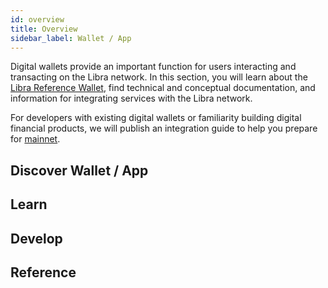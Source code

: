 ```yaml
---
id: overview
title: Overview
sidebar_label: Wallet / App
---
```


Digital wallets provide an important function for users interacting and transacting on the Libra network. In this section, you will learn about the [Libra Reference Wallet](/reference-wallet), find technical and conceptual documentation, and information for integrating services with the Libra network.

For developers with existing digital wallets or familiarity building digital financial products, we will publish an integration guide to help you prepare for [mainnet](reference/glossary.md#mainnet).

## Discover Wallet / App

<CardsWrapper>
  <ColorCard
    color="aqua"
    icon="img/docs/cube.svg"
    to="/docs/wallet-app/public-demo-wallet"
    title="Try out the Public Demo Wallet"
  />
  <ColorCard
    color="purpleDark"
    icon="img/docs/cycle.svg"
    to="/docs/wallet-app/set-up-reference-wallet"
    title="Set Up a Local Web Wallet"
  />
  <ColorCard
    color="purpleLight"
    icon="img/docs/overlapping-circle.svg"
    to="/docs/wallet-app/try-local-web-wallet#send-libra-coins"
    title="Send and Receive Coins"
  />
</CardsWrapper>

## Learn

<CardsWrapper>
  <OverlayCard
    description="Learn about wallet infrastructure architecture"
    icon="img/docs/architecture.svg"
    iconDark="img/docs/architecture-dark.svg"
    title="Architecture"
    to="/docs/wallet-app/wallet-arch"
  />
  <OverlayCard
    description="Understand wallet custody service"
    icon="img/docs/custody.svg"
    iconDark="img/docs/custody-dark.svg"
    title="Custody"
    to="/docs/wallet-app/custody-mod"
  />
  <OverlayCard
    description="Explore how liquidity works on the network"
    icon="img/docs/liquidity.svg"
    iconDark="img/docs/liquidity-dark.svg"
    title="Liquidity"
    to="/docs/wallet-app/liquidity"
  />
</CardsWrapper>

## Develop

<CardsWrapper>
  <SimpleCard
    icon="img/github.svg"
    iconDark="img/github-dark.svg"
    title="Libra Reference Wallet"
    to="https://github.com/libra/libra-reference-wallet"
  />
  <SimpleCard
    icon="img/github.svg"
    iconDark="img/github-dark.svg"
    title="Use the Client SDK"
    to="/docs/core/libra-cli"
  />
  <SimpleCard
    icon="img/github.svg"
    iconDark="img/github-dark.svg"
    title="Developer APIs"
    to="/docs/core/coding-guidelines"
  />
</CardsWrapper>

## Reference

<CardsWrapper>
  <CoreReference />
  <MerchantReference />
  <MoveReference />
  <NodeReference />
</CardsWrapper>

